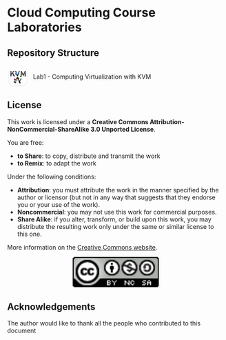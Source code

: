 # Cloud Computing Course Laboratories

## Repository Structure

<a href="./lab1/README.md" style="display: flex; align-items: center; text-decoration: none;">
  <img src="./images/kvm.png" alt="Lab1 Icon" width="50" style="margin-right: 10px;">
  <span>Lab1 - Computing Virtualization with KVM</span>
</a>



## License

This work is licensed under a **Creative Commons Attribution-NonCommercial-ShareAlike 3.0 Unported License**.

You are free:  
- **to Share**: to copy, distribute and transmit the work  
- **to Remix**: to adapt the work  

Under the following conditions:  
- **Attribution**: you must attribute the work in the manner specified by the author or licensor (but not in any way that suggests that they endorse you or your use of the work).  
- **Noncommercial**: you may not use this work for commercial purposes.  
- **Share Alike**: if you alter, transform, or build upon this work, you may distribute the resulting work only under the same or similar license to this one.  

More information on the [Creative Commons website](http://creativecommons.org).

<p align="center">
  <img src="./cc-license.png" alt="Creative Commons License" width="200"/>
</p>

## Acknowledgements

The author would like to thank all the people who contributed to this document


